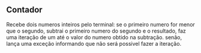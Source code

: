 

## Contador
Recebe dois numeros inteiros pelo terminal: se o primeiro numero for menor que o segundo, subtrai o primeiro numero do segundo e o resultado, faz uma iteração de um até o valor do numero obtido na subtração.
senão, lança uma exceção informando que não será possivel fazer a iteração.

